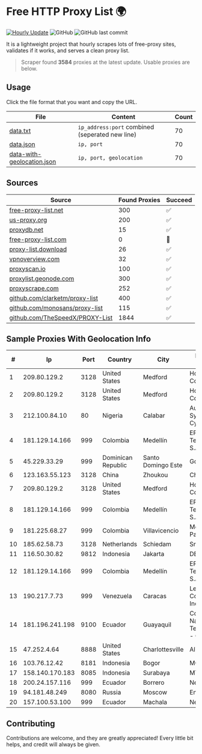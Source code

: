 
# Free HTTP Proxy List 🌍

[![Hourly Update](https://github.com/mertguvencli/http-proxy-list/actions/workflows/main.yml/badge.svg?branch=main)](https://github.com/mertguvencli/http-proxy-list/actions/workflows/main.yml)
![GitHub](https://img.shields.io/github/license/mertguvencli/http-proxy-list)
![GitHub last commit](https://img.shields.io/github/last-commit/mertguvencli/http-proxy-list)

It is a lightweight project that hourly scrapes lots of free-proxy sites, validates if it works, and serves a clean proxy list.


> Scraper found **3584** proxies at the latest update. Usable proxies are below.

## Usage

Click the file format that you want and copy the URL.


|File|Content|Count|
|----|-------|-----|
|[data.txt](https://raw.githubusercontent.com/mertguvencli/http-proxy-list/main/proxy-list/data.txt)|`ip_address:port` combined (seperated new line)|70|
|[data.json](https://raw.githubusercontent.com/mertguvencli/http-proxy-list/main/proxy-list/data.json)|`ip, port`|70|
|[data-with-geolocation.json](https://raw.githubusercontent.com/mertguvencli/http-proxy-list/main/proxy-list/data-with-geolocation.json)|`ip, port, geolocation`|70|

## Sources

|Source|Found Proxies|Succeed|
|------|-------------|-------|
|[free-proxy-list.net](https://free-proxy-list.net)|300|✅|
|[us-proxy.org](https://www.us-proxy.org)|200|✅|
|[proxydb.net](http://proxydb.net)|15|✅|
|[free-proxy-list.com](https://free-proxy-list.com/?page=&port=&type%5B%5D=http&type%5B%5D=https&up_time=0&search=Search)|0|🚫|
|[proxy-list.download](https://www.proxy-list.download/HTTP)|26|✅|
|[vpnoverview.com](https://vpnoverview.com/privacy/anonymous-browsing/free-proxy-servers)|32|✅|
|[proxyscan.io](https://www.proxyscan.io)|100|✅|
|[proxylist.geonode.com](https://proxylist.geonode.com/api/proxy-list?limit=300&page=1&sort_by=lastChecked&sort_type=desc&protocols=http,https)|300|✅|
|[proxyscrape.com](https://api.proxyscrape.com/v2/?request=displayproxies&protocol=http&timeout=10000&country=all&ssl=all&anonymity=all)|252|✅|
|[github.com/clarketm/proxy-list](https://raw.githubusercontent.com/clarketm/proxy-list/master/proxy-list-raw.txt)|400|✅|
|[github.com/monosans/proxy-list](https://raw.githubusercontent.com/monosans/proxy-list/main/proxies/http.txt)|115|✅|
|[github.com/TheSpeedX/PROXY-List](https://raw.githubusercontent.com/TheSpeedX/PROXY-List/master/http.txt)|1844|✅|


## Sample Proxies With Geolocation Info

|#|Ip|Port|Country|City|Internet Service Provider|
|-|--|----|-------|----|-------------------------|
|1|209.80.129.2|3128|United States|Medford|HopOne Internet Corporation|
|2|209.80.129.2|3128|United States|Medford|HopOne Internet Corporation|
|3|212.100.84.10|80|Nigeria|Calabar|Autonomous System number for Cyber Space|
|4|181.129.14.166|999|Colombia|Medellín|EPM Telecomunicaciones S.A. E.S.P.|
|5|45.229.33.29|999|Dominican Republic|Santo Domingo Este|Gold Data C.A.|
|6|123.163.55.123|3128|China|Zhoukou|Chinanet|
|7|209.80.129.2|3128|United States|Medford|HopOne Internet Corporation|
|8|181.129.14.166|999|Colombia|Medellín|EPM Telecomunicaciones S.A. E.S.P.|
|9|181.225.68.27|999|Colombia|Villavicencio|Media Commerce Partners S.A|
|10|185.62.58.73|3128|Netherlands|Schiedam|Snel.com B.V.|
|11|116.50.30.82|9812|Indonesia|Jakarta|DELTANET|
|12|181.129.14.166|999|Colombia|Medellín|EPM Telecomunicaciones S.A. E.S.P.|
|13|190.217.7.73|999|Venezuela|Caracas|Level 3 Communications, Inc.|
|14|181.196.241.198|9100|Ecuador|Guayaquil|Corporacion Nacional De Telecomunicaciones - CNT EP|
|15|47.252.4.64|8888|United States|Charlottesville|Alibaba.com LLC|
|16|103.76.12.42|8181|Indonesia|Bogor|MORATELINDO|
|17|158.140.170.183|8085|Indonesia|Surabaya|MYREPUBLIC|
|18|200.24.157.116|999|Ecuador|Borrero|Nedetel S.A.|
|19|94.181.48.249|8080|Russia|Moscow|Enforta-MSK|
|20|157.100.53.100|999|Ecuador|Machala|Nedetel S.A.|



## Contributing

Contributions are welcome, and they are greatly appreciated! Every
little bit helps, and credit will always be given.

